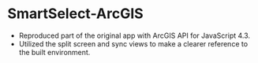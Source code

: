 # SmartSelect-ArcGIS
- Reproduced part of the original app with ArcGIS API for JavaScript 4.3.
- Utilized the split screen and sync views to make a clearer reference to the built environment. 
